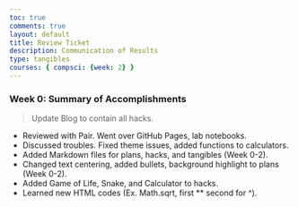 ```yaml
---
toc: true
comments: true
layout: default
title: Review Ticket
description: Communication of Results
type: tangibles
courses: { compsci: {week: 2} }
---
```


### Week 0: Summary of Accomplishments
> Update Blog to contain all hacks.  
- Reviewed with Pair. Went over GitHub Pages, lab notebooks.
- Discussed troubles. Fixed theme issues, added functions to calculators.
- Added Markdown files for plans, hacks, and tangibles (Week 0-2).
- Changed text centering, added bullets, background highlight to plans (Week 0-2).
- Added Game of Life, Snake, and Calculator to hacks.
- Learned new HTML codes (Ex. Math.sqrt, first ** second for ^).